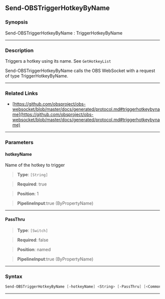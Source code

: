 Send-OBSTriggerHotkeyByName
---------------------------
### Synopsis
Send-OBSTriggerHotkeyByName : TriggerHotkeyByName

---
### Description

Triggers a hotkey using its name. See `GetHotkeyList`


Send-OBSTriggerHotkeyByName calls the OBS WebSocket with a request of type TriggerHotkeyByName.

---
### Related Links
* [https://github.com/obsproject/obs-websocket/blob/master/docs/generated/protocol.md#triggerhotkeybyname](https://github.com/obsproject/obs-websocket/blob/master/docs/generated/protocol.md#triggerhotkeybyname)



---
### Parameters
#### **hotkeyName**

Name of the hotkey to trigger



> **Type**: ```[String]```

> **Required**: true

> **Position**: 1

> **PipelineInput**:true (ByPropertyName)



---
#### **PassThru**

> **Type**: ```[Switch]```

> **Required**: false

> **Position**: named

> **PipelineInput**:true (ByPropertyName)



---
### Syntax
```PowerShell
Send-OBSTriggerHotkeyByName [-hotkeyName] <String> [-PassThru] [<CommonParameters>]
```
---
